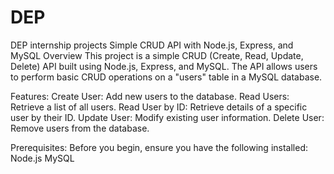 # DEP
DEP internship projects
Simple CRUD API with Node.js, Express, and MySQL
Overview
This project is a simple CRUD (Create, Read, Update, Delete) API built using Node.js, Express, and MySQL. The API allows users to perform basic CRUD operations on a "users" table in a MySQL database.

Features:
Create User: Add new users to the database.
Read Users: Retrieve a list of all users.
Read User by ID: Retrieve details of a specific user by their ID.
Update User: Modify existing user information.
Delete User: Remove users from the database.

Prerequisites:
Before you begin, ensure you have the following installed:
Node.js
MySQL
